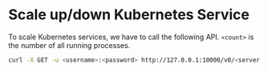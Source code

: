 # Scale up/down Kubernetes Service

To scale Kubernetes services, we have to call the following API. `<count>` is the number of all running processes.

```bash
curl -X GET -u <username>:<password> http://127.0.0.1:10000/v0/<server|agent|etcd>/scale/<count> -d 'JSON'
```
